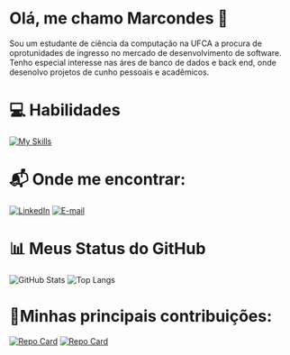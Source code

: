 # Olá, me chamo Marcondes 👋

Sou um estudante de ciência da computação na UFCA a procura de oprotunidades de ingresso no mercado de desenvolvimento de software. Tenho especial interesse nas áres de banco de dados e back end, onde desenolvo projetos de cunho pessoais e acadêmicos.

# 💻 Habilidades

[![My Skills](https://skillicons.dev/icons?i=c,python,java,mysql,git,github&perline=6)](https://skillicons.dev)

# 📬 Onde me encontrar:
[![LinkedIn](https://img.shields.io/badge/LinkedIn-0077B5?style=for-the-badge&logo=linkedin&logoColor=white)](https:www.linkedin.com/in/marcondes-amarante-da-silva-a119452b6)
[![E-mail](https://img.shields.io/badge/-Email-000?style=for-the-badge&logo=microsoft-outlook&logoColor=007BFF)](mailto:marcondes10000@hotmail.com)

# 📊 Meus Status do GitHub
![GitHub Stats](https://github-readme-stats.vercel.app/api?username=Marcondes-Amarante&theme=transparent&bg_color=000&border_color=30A3DC&show_icons=true&icon_color=30A3DC&title_color=30A3DC&text_color=FFF) ![Top Langs](https://github-readme-stats-git-masterrstaa-rickstaa.vercel.app/api/top-langs/?username=Marcondes-Amarante&layout=compact&bg_color=000&border_color=30A3DC&title_color=30A3DC&text_color=FFF) 

# 📝Minhas principais contribuições:

[![Repo Card](https://github-readme-stats.vercel.app/api/pin/?username=Marcondes-Amarante&repo=circuitos-digitais&bg_color=000&border_color=30A3DC&show_icons=true&icon_color=30A3DC&title_color=30A3DC&text_color=FFF)](https://github.com/Marcondes-Amarante/circuitos-digitais.git)
[![Repo Card](https://github-readme-stats.vercel.app/api/pin/?username=Marcondes-Amarante&repo=dio-lab-open-source&bg_color=000&border_color=30A3DC&show_icons=true&icon_color=30A3DC&title_color=30A3DC&text_color=FFF)](https://github.com/Marcondes-Amarante/dio-lab-open-source.git)
